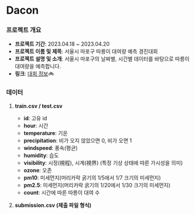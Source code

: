 # Dacon

### 프로젝트 개요

- **프로젝트 기간**: 2023.04.18 ~ 2023.04.20
- **프로젝트 이름 및 제목**: 서울시 마포구 따릉이 대여량 예측 경진대회
- **프로젝트 설명 및 소개**: 서울시 마포구의 날짜별, 시간별 데이터를 바탕으로 따릉이 대여량을 예측합니다.
- **링크**: [대회 정보](https://dacon.io/competitions/open/235576/overview/description)🚲

### 데이터

1. **train.csv / test.csv**
   - **id**: 고유 id
   - **hour**: 시간
   - **temperature**: 기온
   - **precipitation**: 비가 오지 않았으면 0, 비가 오면 1
   - **windspeed**: 풍속(평균)
   - **humidity**: 습도
   - **visibility**: 시정(視程), 시계(視界) (특정 기상 상태에 따른 가시성을 의미)
   - **ozone**: 오존
   - **pm10**: 미세먼지(머리카락 굵기의 1/5에서 1/7 크기의 미세먼지)
   - **pm2.5**: 미세먼지(머리카락 굵기의 1/20에서 1/30 크기의 미세먼지)
   - **count**: 시간에 따른 따릉이 대여 수

2. **submission.csv (제출 파일 형식)**
